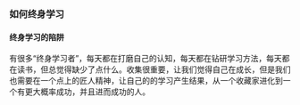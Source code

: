 ### 如何终身学习


#### 终身学习的陷阱

有很多“终身学习者”，每天都在打磨自己的认知，每天都在钻研学习方法，每天都在读书，但总觉得缺少了点什么。收集很重要，让我们觉得自己在成长，但是我们也需要在一个点上的匠人精神，让自己的的学习产生结果，从一个收藏家进化到一个有更大概率成功，并且进而成功的人。

